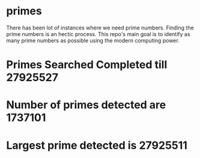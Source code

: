 # primes
There has been lot of instances where we need prime numbers. Finding the prime numbers is an hectic process. This repo's main goal is to identify as many prime numbers as possible using the modern computing power.

# Primes Searched Completed till 27925527
# Number of primes detected are 1737101
# Largest prime detected is 27925511
